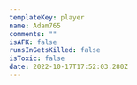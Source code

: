 ```yaml
---
templateKey: player
name: Adam765
comments: ""
isAFK: false
runsInGetsKilled: false
isToxic: false
date: 2022-10-17T17:52:03.280Z
---
```

